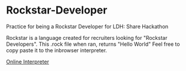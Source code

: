 # Rockstar-Developer
Practice for being a Rockstar Developer for LDH: Share Hackathon

Rockstar is a language created for recruiters looking for "Rockstar Developers". This .rock file when ran, returns "Hello World" Feel free to copy paste it to the inbrowser interpreter. 

[Online Interpreter](https://codewithrockstar.com/online)